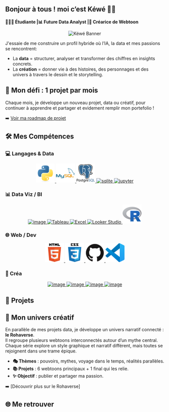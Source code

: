 ## Bonjour à tous ! moi c’est Kéwé 👋🏿​ 

**👩🏿‍🎓​ Étudiante |📊 Future Data Analyst |🎨 Créarice de Webtoon** 
<p align="center">
  <img src="https://github.com/user-attachments/assets/4d17a6f6-df21-4d95-9940-133b0486444e" alt="Kéwé Banner" width="792" />
</p>


J'essaie de me construire un profil hybride où l’IA, la data et mes passions se rencontrent:  
- La **data** = structurer, analyser et transformer des chiffres en insights concrets.  
- La **création** = donner vie à des histoires, des personnages et des univers à travers le dessin et le storytelling.  

## 🚀 Mon défi : 1 projet par mois  
Chaque mois, je développe un nouveau projet, data ou créatif, pour continuer à apprendre et partager et evidement remplir mon portefolio !

➡️ [Voir ma roadmap de projet](#) 

## 🛠️ Mes Compétences
### 💻 Langages & Data
<p align="center">
  <a href="https://www.python.org" target="_blank" rel="noreferrer">
    <img src="https://raw.githubusercontent.com/devicons/devicon/master/icons/python/python-original.svg" alt="python" width="60" height="60"/>
  </a>
  <a href="https://www.mysql.com/" target="_blank" rel="noreferrer">
    <img src="https://raw.githubusercontent.com/devicons/devicon/master/icons/mysql/mysql-original-wordmark.svg" alt="mysql" width="60" height="60"/>
  </a>
  <a href="https://www.postgresql.org" target="_blank" rel="noreferrer">
    <img src="https://raw.githubusercontent.com/devicons/devicon/master/icons/postgresql/postgresql-original-wordmark.svg" alt="postgresql" width="60" height="60"/>
  </a>
  <a href="https://www.sqlite.org/" target="_blank" rel="noreferrer">
    <img src="https://www.vectorlogo.zone/logos/sqlite/sqlite-icon.svg" alt="sqlite" width="60" height="60"/>
  </a>
  <a href="https://jupyter.org/" target="_blank" rel="noreferrer">
    <img width="65" height="70" alt="jupyter" src="https://github.com/user-attachments/assets/1451ef05-f15b-40ef-83eb-1d41f32a7621" />
  </a>
</p>

### 📊 Data Viz / BI
<p align="center">
  <a href="https://powerbi.microsoft.com/" target="_blank" rel="noreferrer">
    <img width="60" height="60" alt="image" src="https://github.com/user-attachments/assets/9610f5d9-3c15-4f37-bb41-2ed567a22289" />
  </a>
  <a href="https://www.tableau.com/" target="_blank" rel="noreferrer">
    <img src="https://cdn.worldvectorlogo.com/logos/tableau-software.svg" alt="Tableau" width="60" height="60"/>
  </a>
  <a href="https://www.microsoft.com/en-us/microsoft-365/excel" target="_blank" rel="noreferrer">
    <img src="https://cdn.worldvectorlogo.com/logos/microsoft-excel-2013.svg" alt="Excel" width="60" height="60"/>
  </a>
  <a href="https://lookerstudio.google.com/" target="_blank" rel="noreferrer">
    <img width="60" height="60" alt="Looker Studio" src="https://github.com/user-attachments/assets/5fff55af-1b15-4cf5-b109-c1f0f5fbc96b" />
  </a>
  <a href="https://www.r-project.org/" target="_blank" rel="noreferrer">
    <img src="https://raw.githubusercontent.com/devicons/devicon/master/icons/r/r-original.svg" alt="R" width="60" height="60"/>
  </a>
</p>

### 🌐 Web / Dev
<p align="center">
  <a href="https://developer.mozilla.org/en-US/docs/Web/HTML" target="_blank" rel="noreferrer">
    <img src="https://raw.githubusercontent.com/devicons/devicon/master/icons/html5/html5-original-wordmark.svg" alt="html5" width="60" height="60"/>
  </a>
  <a href="https://developer.mozilla.org/en-US/docs/Web/CSS" target="_blank" rel="noreferrer">
    <img src="https://raw.githubusercontent.com/devicons/devicon/master/icons/css3/css3-original-wordmark.svg" alt="css3" width="60" height="60"/>
  </a>
  <a href="https://github.com/" target="_blank" rel="noreferrer">
    <img src="https://raw.githubusercontent.com/devicons/devicon/master/icons/github/github-original.svg" alt="github" width="60" height="60"/>
  </a>
  <a href="https://code.visualstudio.com/" target="_blank" rel="noreferrer">
    <img src="https://raw.githubusercontent.com/devicons/devicon/master/icons/vscode/vscode-original.svg" alt="vscode" width="60" height="60"/>
  </a>
</p>

### 🎨 Créa
<p align="center">
  <a href="https://www.adobe.com/products/photoshop.html" target="_blank" rel="noreferrer">
    <img width="50" height="50" alt="image" src="https://github.com/user-attachments/assets/9df696f0-edd5-4d45-b787-98071f8473e6" />
  </a>
  <a href="https://www.adobe.com/products/illustrator.html" target="_blank" rel="noreferrer">
    <img width="50" height="50" alt="image" src="https://github.com/user-attachments/assets/3697de12-cacc-46bc-81ee-24985beeaf6b" />
  </a>
  <a href="https://www.canva.com/" target="_blank" rel="noreferrer">
    <img width="50" height="50" alt="image" src="https://github.com/user-attachments/assets/f8f4e273-b856-4b52-8ea0-6c774fadd255" />
  </a>
  <a href="https://www.clipstudio.net/" target="_blank" rel="noreferrer">
    <img width="60" height="60" alt="image" src="https://github.com/user-attachments/assets/10f67cef-9a81-4be7-92ed-e8519bd61c1f" />

  </a>
</p>

## 📂 Projets

## 🎨 Mon univers créatif
En parallèle de mes projets data, je développe un univers narratif connecté : **le Rohaverse**.  
Il regroupe plusieurs webtoons interconnectés autour d’un mythe central. Chaque série explore un style graphique et narratif différent, mais toutes se rejoignent dans une trame épique.

- **🎭 Thèmes** : pouvoirs, mythes, voyage dans le temps, réalités parallèles.  
- **📚 Projets** : 6 webtoons principaux + 1 final qui les relie.  
- **✨ Objectif** : publier et partager ma passion.  

➡️ [Découvrir plus sur le Rohaverse]

## 🌐 Me retrouver
